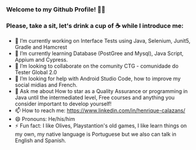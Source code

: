 ###  Welcome to my Github Profile! 🐱‍🏍

 ### Please, take a sit, let's drink a cup of ☕ while I introduce me:

- 🔭 I’m currently working on Interface Tests using Java, Selenium, Junit5, Gradle and Hamcrest
- 🌱 I’m currently learning Database (PostGree and Mysql), Java Script, Appium and Cypress.
- 👯 I’m looking to collaborate on  the comunity CTG - comunidade do Tester Global 2.0 
- 🤔 I’m looking for help with Android Studio Code, how to improve my social midias and French.
- 💬 Ask me about How to star as a Quality Assurance or programming in Java until the intermediated level, Free courses and anything you consider important to develop yourself! 
- 📫 How to reach me: https://www.linkedin.com/in/henrique-calazans/
- 😄 Pronouns: He/his/him
- ⚡ Fun fact: I like Olives, Playstantion's old games, I like learn things on my own, my native language is Portuguese but we also can talk in English and Spanish.
